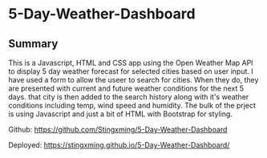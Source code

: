# 5-Day-Weather-Dashboard

## Summary

This is a Javascript, HTML and CSS app using the Open Weather Map API to display 5 day weather forecast for selected cities based on user input. I have used a form to allow the useer to search for cities. When they do, they are presented with current and future weather conditions for the next 5 days. that city is then added to the search history along with it's weather conditions including temp, wind speed and humidity. The bulk of the prject is using Javascript and just a bit of HTML with Bootstrap for styling.

Github: https://github.com/Stingxming/5-Day-Weather-Dashboard

Deployed: https://stingxming.github.io/5-Day-Weather-Dashboard/
